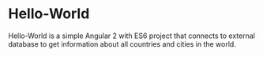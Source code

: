 # Hello-World
Hello-World is a simple Angular 2 with ES6 project that connects to external database to get information about all countries and cities in the world.
